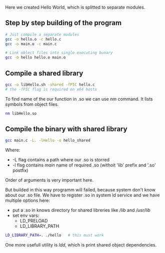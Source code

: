 Here we created Hello World, which is splitted to separate modules.

## Step by step building of the program

```bash
# Just compile a separate modules
gcc -o hello.o -c hello.c
gcc -o main.o -c main.c

# Link oblect files into single executing bunary
gcc -o hello hello.o main.o
```

## Compile a shared library

```bash
gcc -o libHello.sh -shared -fPIC hello.c
# the -fPIC flag is required on x64 hosts
```

To find name of the our function in .so we can use _nm_ command. It lists symbols from object files.

```bash
nm libHello.so
```

## Compile the binary with shared library

```bash
gcc main.c -L. -lHello -o hello_shared
```

Where:

- -L flag contains a path where our .so is storred
- -l flsg contains _main_ name of required .so (withoit 'lib' prefix and '.so' postfix)

Order of arguments is very important here.

But builded in this way programm will failed, because system don't know about our .so file. We have to register .so in system ld service and we have multiple options here:

- put a .so in knows directory for shared libreries like _/lib_ and _/usr/lib_
- set env vars:
  - LD_PRELOAD
  - LD_LIBRARY_PATH

```bash
LD_LIBRARY_PATH=. ./hello 	# this must work
```

One more usefull utility is _ldd_, which is print shared object dependencies.
